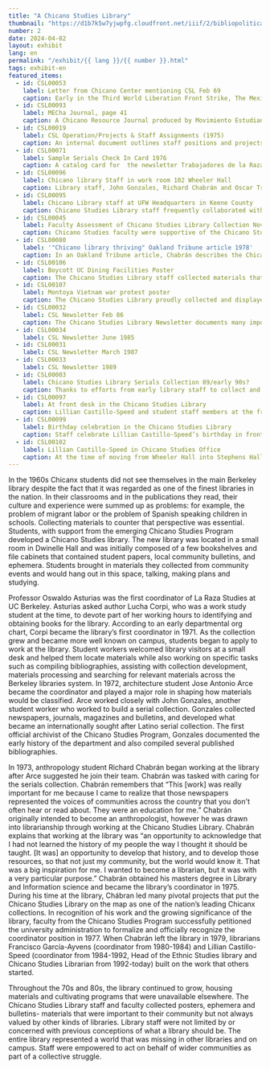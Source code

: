 ```yaml
---
title: "A Chicano Studies Library"
thumbnail: "https://d1b7k5w7yjwpfg.cloudfront.net/iiif/2/bibliopolitica_CSL00080_CSL00080_001/full/800,/0/default.jpg"
number: 2
date: 2024-04-02
layout: exhibit
lang: en
permalink: "/exhibit/{{ lang }}/{{ number }}.html"
tags: exhibit-en
featured_items:
  - id: CSL00053
    label: Letter from Chicano Center mentioning CSL Feb 69
    caption: Early in the Third World Liberation Front Strike, The Mexican-American Student Confederation made plans for a Chicano library and began to solicit donations of newspapers such as Compass, a Mexican-American Newspaper from Houston, Texas to begin collecting materials.
  - id: CSL00093
    label: MECha Journal, page 41
    caption: A Chicano Resource Journal produced by Movimiento Estudiantil Chicano de Aztlán (MEChA), U.C. Berkeley in 1972 documents the early history and goals of the Chicano Studies Library
  - id: CSL00019
    label: CSL Operation/Projects & Staff Assignments (1975)
    caption: An internal document outlines staff positions and projects at the Chicano Studies Library, showing the names of work study students who built and maintained the library.
  - id: CSL00071
    label: Sample Serials Check In Card 1976
    caption: A catalog card for  the newsletter Trabajadores de la Raza documents how the Chicano Studies library tracked periodicals, some of which had irregular publication cycles
  - id: CSL00096
    label: Chicano library Staff in work room 102 Wheeler Hall
    caption: Library staff, John Gonzales, Richard Chabrán and Oscar Treviño take a break in the library work room in Wheeler Hall
  - id: CSL00095
    label: Chicano Library staff at UFW Headquarters in Keene County
    caption: Chicano Studies Library staff frequently collaborated with community groups. In this photo, Professor Juan Rodriguez,Chicano Studies Library staff and Librarian Rafaela Castro visited the United Farm Workers (UFW) library to advise on the UFW archive.
  - id: CSL00045
    label: Faculty Assessment of Chicano Studies Library Collection Nov. 1976
    caption: Chicano Studies faculty were supportive of the Chicano Studies Library and lent their subject expertise to help library staff assess the collection 
  - id: CSL00080
    label: '"Chicano library thriving" Oakland Tribune article 1978'
    caption: In an Oakland Tribune article, Chabrán describes the Chicano Studies Library and mentions plans for the Chicano Periodical Index
  - id: CSL00106
    label: Boycott UC Dining Facilities Poster
    caption: The Chicano Studies Library staff collected materials that might not be collected by more traditional libraries, including poster art by local activists and artists like this one protesting the dining facilities serving grapes while the United Farm Workers were boycotting them.
  - id: CSL00107
    label: Montoya Vietnam war protest poster
    caption: The Chicano Studies Library proudly collected and displayed artwork by local and emerging Chicanx artists, including work from Malaquías Montoya who taught non-traditional art classes at the Chicano Art Center, located off campus.
  - id: CSL00032
    label: CSL Newsletter Feb 86
    caption: The Chicano Studies Library Newsletter documents many important activities and moments in the library’s history. Lillian Castillo-Speed collaborated with publications editor Carolyn Soto to publish the newsletters once a month from [list years]. The newsletter shared library news, collections updates and outlined ongoing library projects including the Chicano Periodical Index and Chicano Database. 
  - id: CSL00034
    label: CSL Newsletter June 1985
  - id: CSL00031
    label: CSL Newsletter March 1987
  - id: CSL00033
    label: CSL Newsletter 1989
  - id: CSL00003
    label: Chicano Studies Library Serials Collection 89/early 90s?
    caption: Thanks to efforts from early library staff to collect and microfilm Chicano newspapers, the Chicano Studies Library Serials collection remains one of the key Chicano serials collections in the world.
  - id: CSL00097
    label: At front desk in the Chicano Studies Library
    caption: Lillian Castillo-Speed and student staff members at the front desk of the Chicano Studies Library in 1993. Artwork decorates the walls.
  - id: CSL00099
    label: Birthday celebration in the Chicano Studies Library
    caption: Staff celebrate Lillian Castillo-Speed’s birthday in front of the stacks in the Chicano Studies library in 1994
  - id: CSL00102
    label: Lillian Castillo-Speed in Chicano Studies Office
    caption: At the time of moving from Wheeler Hall into Stephens Hall, Castillo-Speed stands in an office of the Chicano Studies Library. This room was where the Chicano Database was updated and maintained. Staff used the blackboard to map out plans for the database.
---
```

In the 1960s Chicanx students did not see themselves in the main Berkeley library despite the fact that it was regarded as one of the finest libraries in the nation. In their classrooms and in the publications they read, their culture and experience were summed up as problems: for example, the problem of migrant labor or the problem of Spanish speaking children in schools.  Collecting materials to counter that perspective was essential. Students, with support from the emerging Chicano Studies Program developed a Chicano Studies library. The new library was located in a small room in Dwinelle Hall and was initially composed of a few bookshelves and file cabinets that contained student papers, local community bulletins, and ephemera. Students brought in materials they collected from community events and would hang out in this space, talking, making plans and studying. 

Professor Oswaldo Asturias was the first coordinator of La Raza Studies at UC Berkeley.  Asturias asked author Lucha Corpi, who was a work study student at the time, to devote part of her working hours to identifying and obtaining books for the library. According to an early departmental org chart, Corpi became the library’s first coordinator in 1971. As the collection grew and became more well known on campus, students began to apply to work at the library.  Student workers welcomed library visitors at a small desk and helped them locate materials while also working on specific tasks such as compiling bibliographies, assisting with collection development, materials processing and searching for relevant materials across the Berkeley libraries system. In 1972, architecture student Jose Antonio Arce became the coordinator and played a major role in shaping how materials would be classified. Arce worked closely with John Gonzales, another student worker who worked to build a serial collection. Gonzales collected newspapers, journals, magazines and bulletins,  and developed what became an internationally sought after Latino serial collection. The first official archivist of the Chicano Studies Program, Gonzales documented the early history of the department and also compiled several published bibliographies. 

In 1973, anthropology student Richard Chabrán began working at the library after Arce suggested he join their team. Chabrán was tasked with caring for the serials collection. Chabrán remembers that “This [work] was really important for me because I came to realize that those newspapers represented the voices of communities across the country that you don't often hear or read about. They were an education for me.” Chabrán originally intended to become an anthropologist, however he was drawn into librarianship through working at the Chicano Studies Library. Chabrán explains that working at the library was “an opportunity to acknowledge that I had not learned the history of my people the way I thought it should be taught. [It was] an opportunity to develop that history, and to develop those resources, so that not just my community, but the world would know it. That was a big inspiration for me. I wanted to become a librarian, but it was with a very particular purpose.” Chabrán obtained his masters degree in Library and Information science and became the library’s coordinator in 1975. During his time at the library, Chábran led many pivotal projects that put the Chicano Studies Library on the map as one of the nation’s leading Chicanx collections. In recognition of his work and the growing significance of the library, faculty from the Chicano Studies Program successfully petitioned the university administration to formalize and officially recognize the coordinator position in 1977. When Chabrán left the library in 1979, librarians Francisco García-Ayvens (coordinator from 1980-1984) and Lillian Castillo-Speed (coordinator from 1984-1992, Head of the Ethnic Studies library and Chicano Studies Librarian from 1992-today) built on the work that others started.  

Throughout the 70s and 80s, the library continued to grow, housing materials and cultivating programs that were unavailable elsewhere. The Chicano Studies Library staff and faculty collected posters, ephemera and bulletins- materials that were important to their community but not always valued by other kinds of libraries. Library staff were not limited by or concerned with previous conceptions of what a library should be. The entire library represented a world that was missing in other libraries and on campus. Staff were empowered to act on behalf of wider communities as part of a collective struggle.

